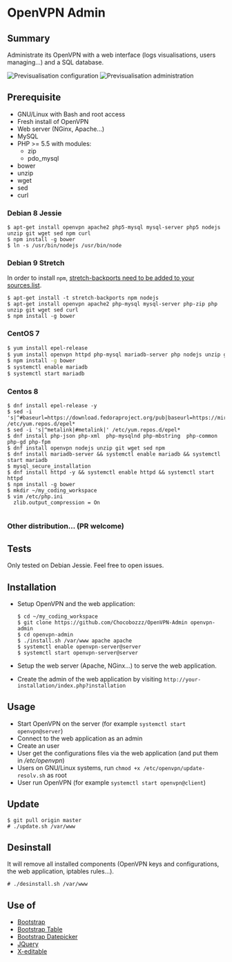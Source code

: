# OpenVPN Admin

## Summary
Administrate its OpenVPN with a web interface (logs visualisations, users managing...) and a SQL database.

![Previsualisation configuration](https://lutim.cpy.re/fUq2rxqz)
![Previsualisation administration](https://lutim.cpy.re/wwYMkHcM)


## Prerequisite

  * GNU/Linux with Bash and root access
  * Fresh install of OpenVPN
  * Web server (NGinx, Apache...)
  * MySQL
  * PHP >= 5.5 with modules:
    * zip
    * pdo_mysql
  * bower
  * unzip
  * wget
  * sed
  * curl

### Debian 8 Jessie

````shell
$ apt-get install openvpn apache2 php5-mysql mysql-server php5 nodejs unzip git wget sed npm curl
$ npm install -g bower
$ ln -s /usr/bin/nodejs /usr/bin/node
````

### Debian 9 Stretch

In order to install `npm`, [stretch-backports need to be added to your sources.list](https://backports.debian.org/Instructions/#index2h2).

````shell
$ apt-get install -t stretch-backports npm nodejs
$ apt-get install openvpn apache2 php-mysql mysql-server php-zip php unzip git wget sed curl
$ npm install -g bower
````

### CentOS 7

````bash
$ yum install epel-release
$ yum install openvpn httpd php-mysql mariadb-server php nodejs unzip git wget sed npm php-zip
$ npm install -g bower
$ systemctl enable mariadb
$ systemctl start mariadb
````

### Centos 8

```shell
$ dnf install epel-release -y
$ sed -i 's|^#baseurl=https://download.fedoraproject.org/pub|baseurl=https://mirrors.aliyun.com|' /etc/yum.repos.d/epel*
$ sed -i 's|^metalink|#metalink|' /etc/yum.repos.d/epel*
$ dnf install php-json php-xml  php-mysqlnd php-mbstring  php-common  php-gd php-fpm
$ dnf install openvpn nodejs unzip git wget sed npm
$ dnf install mariadb-server && systemctl enable mariadb && systemctl start mariadb
$ mysql_secure_installation
$ dnf install httpd -y && systemctl enable httpd && systemctl start httpd
$ npm install -g bower
$ mkdir ~/my_coding_workspace
$ vim /etc/php.ini
  zlib.output_compression = On


```



### Other distribution... (PR welcome)

## Tests

Only tested on Debian Jessie. Feel free to open issues.

## Installation

  * Setup OpenVPN and the web application:

      ```shell
      $ cd ~/my_coding_workspace
      $ git clone https://github.com/Chocobozzz/OpenVPN-Admin openvpn-admin
      $ cd openvpn-admin
      $ ./install.sh /var/www apache apache
      $ systemctl enable openvpn-server@server
      $ systemctl start openvpn-server@server
      ```

      

  * Setup the web server (Apache, NGinx...) to serve the web application.

  * Create the admin of the web application by visiting `http://your-installation/index.php?installation`

## Usage

  * Start OpenVPN on the server (for example `systemctl start openvpn@server`)
  * Connect to the web application as an admin
  * Create an user
  * User get the configurations files via the web application (and put them in */etc/openvpn*)
  * Users on GNU/Linux systems, run `chmod +x /etc/openvpn/update-resolv.sh` as root
  * User run OpenVPN (for example `systemctl start openvpn@client`)

## Update

    $ git pull origin master
    # ./update.sh /var/www

## Desinstall
It will remove all installed components (OpenVPN keys and configurations, the web application, iptables rules...).

    # ./desinstall.sh /var/www

## Use of

  * [Bootstrap](https://github.com/twbs/bootstrap)
  * [Bootstrap Table](http://bootstrap-table.wenzhixin.net.cn/)
  * [Bootstrap Datepicker](https://github.com/eternicode/bootstrap-datepicker)
  * [JQuery](https://jquery.com/)
  * [X-editable](https://github.com/vitalets/x-editable)
